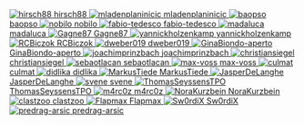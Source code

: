 <div className="sb-unstyled is-flex is-flex-wrap-wrap fg-normal">
<a href="https://github.com/hirsch88" target='_blank' style="flex: 1;" className="sb-unstyled text-decoration-none doc-button-card doc-shadow-hover is-flex is-flex-grow-1 is-flex-direction-column has-background-purple-1 p-normal has-radius-normal is-size-large has-text-primary"
  >
    <span className='is-display-block is-size-xx-large has-text-centered'>
      <img src="https://avatars.githubusercontent.com/u/6384499?v=4" alt="hirsch88" />
    </span>
    <span className='is-display-block title is-size-medium has-text-centered mb-none text-decoration-none'>hirsch88</span>
  </a>
<a href="https://github.com/mladenplaninicic" target='_blank' style="flex: 1;" className="sb-unstyled text-decoration-none doc-button-card doc-shadow-hover is-flex is-flex-grow-1 is-flex-direction-column has-background-purple-1 p-normal has-radius-normal is-size-large has-text-primary"
  >
    <span className='is-display-block is-size-xx-large has-text-centered'>
      <img src="https://avatars.githubusercontent.com/u/28272339?v=4" alt="mladenplaninicic" />
    </span>
    <span className='is-display-block title is-size-medium has-text-centered mb-none text-decoration-none'>mladenplaninicic</span>
  </a>
<a href="https://github.com/baopso" target='_blank' style="flex: 1;" className="sb-unstyled text-decoration-none doc-button-card doc-shadow-hover is-flex is-flex-grow-1 is-flex-direction-column has-background-purple-1 p-normal has-radius-normal is-size-large has-text-primary"
  >
    <span className='is-display-block is-size-xx-large has-text-centered'>
      <img src="https://avatars.githubusercontent.com/u/6236843?v=4" alt="baopso" />
    </span>
    <span className='is-display-block title is-size-medium has-text-centered mb-none text-decoration-none'>baopso</span>
  </a>
<a href="https://github.com/nobilo" target='_blank' style="flex: 1;" className="sb-unstyled text-decoration-none doc-button-card doc-shadow-hover is-flex is-flex-grow-1 is-flex-direction-column has-background-purple-1 p-normal has-radius-normal is-size-large has-text-primary"
  >
    <span className='is-display-block is-size-xx-large has-text-centered'>
      <img src="https://avatars.githubusercontent.com/u/11984467?v=4" alt="nobilo" />
    </span>
    <span className='is-display-block title is-size-medium has-text-centered mb-none text-decoration-none'>nobilo</span>
  </a>
<a href="https://github.com/fabio-tedesco" target='_blank' style="flex: 1;" className="sb-unstyled text-decoration-none doc-button-card doc-shadow-hover is-flex is-flex-grow-1 is-flex-direction-column has-background-purple-1 p-normal has-radius-normal is-size-large has-text-primary"
  >
    <span className='is-display-block is-size-xx-large has-text-centered'>
      <img src="https://avatars.githubusercontent.com/u/94684353?v=4" alt="fabio-tedesco" />
    </span>
    <span className='is-display-block title is-size-medium has-text-centered mb-none text-decoration-none'>fabio-tedesco</span>
  </a>
<a href="https://github.com/madaluca" target='_blank' style="flex: 1;" className="sb-unstyled text-decoration-none doc-button-card doc-shadow-hover is-flex is-flex-grow-1 is-flex-direction-column has-background-purple-1 p-normal has-radius-normal is-size-large has-text-primary"
  >
    <span className='is-display-block is-size-xx-large has-text-centered'>
      <img src="https://avatars.githubusercontent.com/u/17945926?v=4" alt="madaluca" />
    </span>
    <span className='is-display-block title is-size-medium has-text-centered mb-none text-decoration-none'>madaluca</span>
  </a>
<a href="https://github.com/Gagne87" target='_blank' style="flex: 1;" className="sb-unstyled text-decoration-none doc-button-card doc-shadow-hover is-flex is-flex-grow-1 is-flex-direction-column has-background-purple-1 p-normal has-radius-normal is-size-large has-text-primary"
  >
    <span className='is-display-block is-size-xx-large has-text-centered'>
      <img src="https://avatars.githubusercontent.com/u/29020214?v=4" alt="Gagne87" />
    </span>
    <span className='is-display-block title is-size-medium has-text-centered mb-none text-decoration-none'>Gagne87</span>
  </a>
<a href="https://github.com/yannickholzenkamp" target='_blank' style="flex: 1;" className="sb-unstyled text-decoration-none doc-button-card doc-shadow-hover is-flex is-flex-grow-1 is-flex-direction-column has-background-purple-1 p-normal has-radius-normal is-size-large has-text-primary"
  >
    <span className='is-display-block is-size-xx-large has-text-centered'>
      <img src="https://avatars.githubusercontent.com/u/9351023?v=4" alt="yannickholzenkamp" />
    </span>
    <span className='is-display-block title is-size-medium has-text-centered mb-none text-decoration-none'>yannickholzenkamp</span>
  </a>
<a href="https://github.com/RCBiczok" target='_blank' style="flex: 1;" className="sb-unstyled text-decoration-none doc-button-card doc-shadow-hover is-flex is-flex-grow-1 is-flex-direction-column has-background-purple-1 p-normal has-radius-normal is-size-large has-text-primary"
  >
    <span className='is-display-block is-size-xx-large has-text-centered'>
      <img src="https://avatars.githubusercontent.com/u/538973?v=4" alt="RCBiczok" />
    </span>
    <span className='is-display-block title is-size-medium has-text-centered mb-none text-decoration-none'>RCBiczok</span>
  </a>
<a href="https://github.com/dweber019" target='_blank' style="flex: 1;" className="sb-unstyled text-decoration-none doc-button-card doc-shadow-hover is-flex is-flex-grow-1 is-flex-direction-column has-background-purple-1 p-normal has-radius-normal is-size-large has-text-primary"
  >
    <span className='is-display-block is-size-xx-large has-text-centered'>
      <img src="https://avatars.githubusercontent.com/u/1021324?v=4" alt="dweber019" />
    </span>
    <span className='is-display-block title is-size-medium has-text-centered mb-none text-decoration-none'>dweber019</span>
  </a>
<a href="https://github.com/GinaBiondo-aperto" target='_blank' style="flex: 1;" className="sb-unstyled text-decoration-none doc-button-card doc-shadow-hover is-flex is-flex-grow-1 is-flex-direction-column has-background-purple-1 p-normal has-radius-normal is-size-large has-text-primary"
  >
    <span className='is-display-block is-size-xx-large has-text-centered'>
      <img src="https://avatars.githubusercontent.com/u/72393447?v=4" alt="GinaBiondo-aperto" />
    </span>
    <span className='is-display-block title is-size-medium has-text-centered mb-none text-decoration-none'>GinaBiondo-aperto</span>
  </a>
<a href="https://github.com/joachimprinzbach" target='_blank' style="flex: 1;" className="sb-unstyled text-decoration-none doc-button-card doc-shadow-hover is-flex is-flex-grow-1 is-flex-direction-column has-background-purple-1 p-normal has-radius-normal is-size-large has-text-primary"
  >
    <span className='is-display-block is-size-xx-large has-text-centered'>
      <img src="https://avatars.githubusercontent.com/u/4256585?v=4" alt="joachimprinzbach" />
    </span>
    <span className='is-display-block title is-size-medium has-text-centered mb-none text-decoration-none'>joachimprinzbach</span>
  </a>
<a href="https://github.com/christiansiegel" target='_blank' style="flex: 1;" className="sb-unstyled text-decoration-none doc-button-card doc-shadow-hover is-flex is-flex-grow-1 is-flex-direction-column has-background-purple-1 p-normal has-radius-normal is-size-large has-text-primary"
  >
    <span className='is-display-block is-size-xx-large has-text-centered'>
      <img src="https://avatars.githubusercontent.com/u/13996624?v=4" alt="christiansiegel" />
    </span>
    <span className='is-display-block title is-size-medium has-text-centered mb-none text-decoration-none'>christiansiegel</span>
  </a>
<a href="https://github.com/sebaotlacan" target='_blank' style="flex: 1;" className="sb-unstyled text-decoration-none doc-button-card doc-shadow-hover is-flex is-flex-grow-1 is-flex-direction-column has-background-purple-1 p-normal has-radius-normal is-size-large has-text-primary"
  >
    <span className='is-display-block is-size-xx-large has-text-centered'>
      <img src="https://avatars.githubusercontent.com/u/43036938?v=4" alt="sebaotlacan" />
    </span>
    <span className='is-display-block title is-size-medium has-text-centered mb-none text-decoration-none'>sebaotlacan</span>
  </a>
<a href="https://github.com/max-voss" target='_blank' style="flex: 1;" className="sb-unstyled text-decoration-none doc-button-card doc-shadow-hover is-flex is-flex-grow-1 is-flex-direction-column has-background-purple-1 p-normal has-radius-normal is-size-large has-text-primary"
  >
    <span className='is-display-block is-size-xx-large has-text-centered'>
      <img src="https://avatars.githubusercontent.com/u/29964860?v=4" alt="max-voss" />
    </span>
    <span className='is-display-block title is-size-medium has-text-centered mb-none text-decoration-none'>max-voss</span>
  </a>
<a href="https://github.com/culmat" target='_blank' style="flex: 1;" className="sb-unstyled text-decoration-none doc-button-card doc-shadow-hover is-flex is-flex-grow-1 is-flex-direction-column has-background-purple-1 p-normal has-radius-normal is-size-large has-text-primary"
  >
    <span className='is-display-block is-size-xx-large has-text-centered'>
      <img src="https://avatars.githubusercontent.com/u/638519?v=4" alt="culmat" />
    </span>
    <span className='is-display-block title is-size-medium has-text-centered mb-none text-decoration-none'>culmat</span>
  </a>
<a href="https://github.com/didlika" target='_blank' style="flex: 1;" className="sb-unstyled text-decoration-none doc-button-card doc-shadow-hover is-flex is-flex-grow-1 is-flex-direction-column has-background-purple-1 p-normal has-radius-normal is-size-large has-text-primary"
  >
    <span className='is-display-block is-size-xx-large has-text-centered'>
      <img src="https://avatars.githubusercontent.com/u/80490488?v=4" alt="didlika" />
    </span>
    <span className='is-display-block title is-size-medium has-text-centered mb-none text-decoration-none'>didlika</span>
  </a>
<a href="https://github.com/MarkusTiede" target='_blank' style="flex: 1;" className="sb-unstyled text-decoration-none doc-button-card doc-shadow-hover is-flex is-flex-grow-1 is-flex-direction-column has-background-purple-1 p-normal has-radius-normal is-size-large has-text-primary"
  >
    <span className='is-display-block is-size-xx-large has-text-centered'>
      <img src="https://avatars.githubusercontent.com/u/1764012?v=4" alt="MarkusTiede" />
    </span>
    <span className='is-display-block title is-size-medium has-text-centered mb-none text-decoration-none'>MarkusTiede</span>
  </a>
<a href="https://github.com/JasperDeLanghe" target='_blank' style="flex: 1;" className="sb-unstyled text-decoration-none doc-button-card doc-shadow-hover is-flex is-flex-grow-1 is-flex-direction-column has-background-purple-1 p-normal has-radius-normal is-size-large has-text-primary"
  >
    <span className='is-display-block is-size-xx-large has-text-centered'>
      <img src="https://avatars.githubusercontent.com/u/25288931?v=4" alt="JasperDeLanghe" />
    </span>
    <span className='is-display-block title is-size-medium has-text-centered mb-none text-decoration-none'>JasperDeLanghe</span>
  </a>
<a href="https://github.com/svene" target='_blank' style="flex: 1;" className="sb-unstyled text-decoration-none doc-button-card doc-shadow-hover is-flex is-flex-grow-1 is-flex-direction-column has-background-purple-1 p-normal has-radius-normal is-size-large has-text-primary"
  >
    <span className='is-display-block is-size-xx-large has-text-centered'>
      <img src="https://avatars.githubusercontent.com/u/51710?v=4" alt="svene" />
    </span>
    <span className='is-display-block title is-size-medium has-text-centered mb-none text-decoration-none'>svene</span>
  </a>
<a href="https://github.com/ThomasSeyssensTPO" target='_blank' style="flex: 1;" className="sb-unstyled text-decoration-none doc-button-card doc-shadow-hover is-flex is-flex-grow-1 is-flex-direction-column has-background-purple-1 p-normal has-radius-normal is-size-large has-text-primary"
  >
    <span className='is-display-block is-size-xx-large has-text-centered'>
      <img src="https://avatars.githubusercontent.com/u/83653862?v=4" alt="ThomasSeyssensTPO" />
    </span>
    <span className='is-display-block title is-size-medium has-text-centered mb-none text-decoration-none'>ThomasSeyssensTPO</span>
  </a>
<a href="https://github.com/m4rc0z" target='_blank' style="flex: 1;" className="sb-unstyled text-decoration-none doc-button-card doc-shadow-hover is-flex is-flex-grow-1 is-flex-direction-column has-background-purple-1 p-normal has-radius-normal is-size-large has-text-primary"
  >
    <span className='is-display-block is-size-xx-large has-text-centered'>
      <img src="https://avatars.githubusercontent.com/u/20516386?v=4" alt="m4rc0z" />
    </span>
    <span className='is-display-block title is-size-medium has-text-centered mb-none text-decoration-none'>m4rc0z</span>
  </a>
<a href="https://github.com/NoraKurzbein" target='_blank' style="flex: 1;" className="sb-unstyled text-decoration-none doc-button-card doc-shadow-hover is-flex is-flex-grow-1 is-flex-direction-column has-background-purple-1 p-normal has-radius-normal is-size-large has-text-primary"
  >
    <span className='is-display-block is-size-xx-large has-text-centered'>
      <img src="https://avatars.githubusercontent.com/u/16286177?v=4" alt="NoraKurzbein" />
    </span>
    <span className='is-display-block title is-size-medium has-text-centered mb-none text-decoration-none'>NoraKurzbein</span>
  </a>
<a href="https://github.com/clastzoo" target='_blank' style="flex: 1;" className="sb-unstyled text-decoration-none doc-button-card doc-shadow-hover is-flex is-flex-grow-1 is-flex-direction-column has-background-purple-1 p-normal has-radius-normal is-size-large has-text-primary"
  >
    <span className='is-display-block is-size-xx-large has-text-centered'>
      <img src="https://avatars.githubusercontent.com/u/62377419?v=4" alt="clastzoo" />
    </span>
    <span className='is-display-block title is-size-medium has-text-centered mb-none text-decoration-none'>clastzoo</span>
  </a>
<a href="https://github.com/Flapmax" target='_blank' style="flex: 1;" className="sb-unstyled text-decoration-none doc-button-card doc-shadow-hover is-flex is-flex-grow-1 is-flex-direction-column has-background-purple-1 p-normal has-radius-normal is-size-large has-text-primary"
  >
    <span className='is-display-block is-size-xx-large has-text-centered'>
      <img src="https://avatars.githubusercontent.com/u/47270471?v=4" alt="Flapmax" />
    </span>
    <span className='is-display-block title is-size-medium has-text-centered mb-none text-decoration-none'>Flapmax</span>
  </a>
<a href="https://github.com/Sw0rdiX" target='_blank' style="flex: 1;" className="sb-unstyled text-decoration-none doc-button-card doc-shadow-hover is-flex is-flex-grow-1 is-flex-direction-column has-background-purple-1 p-normal has-radius-normal is-size-large has-text-primary"
  >
    <span className='is-display-block is-size-xx-large has-text-centered'>
      <img src="https://avatars.githubusercontent.com/u/3681337?v=4" alt="Sw0rdiX" />
    </span>
    <span className='is-display-block title is-size-medium has-text-centered mb-none text-decoration-none'>Sw0rdiX</span>
  </a>
<a href="https://github.com/predrag-arsic" target='_blank' style="flex: 1;" className="sb-unstyled text-decoration-none doc-button-card doc-shadow-hover is-flex is-flex-grow-1 is-flex-direction-column has-background-purple-1 p-normal has-radius-normal is-size-large has-text-primary"
  >
    <span className='is-display-block is-size-xx-large has-text-centered'>
      <img src="https://avatars.githubusercontent.com/u/19598046?v=4" alt="predrag-arsic" />
    </span>
    <span className='is-display-block title is-size-medium has-text-centered mb-none text-decoration-none'>predrag-arsic</span>
  </a>
</div>
 